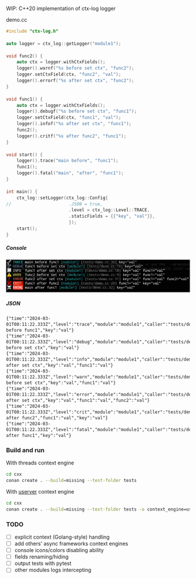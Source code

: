 WIP: C++20 implementation of ctx-log logger

demo.cc
```c++
#include "ctx-log.h"

auto logger = ctx_log::getLogger("module1");

void func2() {
	auto ctx = logger.withCtxFields();
	logger().warnf("%s before set ctx", "func2");
	logger.setCtxField(ctx, "func2", "val");
	logger().errorf("%s after set ctx", "func2");
}

void func1() {
	auto ctx = logger.withCtxFields();
	logger().debugf("%s before set ctx", "func1");
	logger.setCtxField(ctx, "func1", "val");
	logger().infof("%s after set ctx", "func1");
	func2();
	logger().critf("%s after func2", "func1");
}

void start() {
	logger().trace("main before", "func1");
	func1();
	logger().fatal("main", "after", "func1");
}

int main() {
	ctx_log::setLogger(ctx_log::Config{
//						.JSON = true,
						.level = ctx_log::Level::TRACE,
						.staticFields = {{"key", "val"}},
						});
	start();
}
```

##### Console
![](assets/console.png)

##### JSON
```
{"time":"2024-03-01T00:11:22.333Z","level":"trace","module":"module1","caller":"tests/demo.cc:30","msg":"main before func1","key":"val"}
{"time":"2024-03-01T00:11:22.333Z","level":"debug","module":"module1","caller":"tests/demo.cc:16","msg":"func1 before set ctx","key":"val"}
{"time":"2024-03-01T00:11:22.333Z","level":"info","module":"module1","caller":"tests/demo.cc:18","msg":"func1 after set ctx","key":"val","func1":"val"}
{"time":"2024-03-01T00:11:22.333Z","level":"warn","module":"module1","caller":"tests/demo.cc:9","msg":"func2 before set ctx","key":"val","func1":"val"}
{"time":"2024-03-01T00:11:22.333Z","level":"error","module":"module1","caller":"tests/demo.cc:11","msg":"func2 after set ctx","key":"val","func1":"val","func2":"val"}
{"time":"2024-03-01T00:11:22.333Z","level":"crit","module":"module1","caller":"tests/demo.cc:20","msg":"func1 after func2","func1":"val","key":"val"}
{"time":"2024-03-01T00:11:22.333Z","level":"fatal","module":"module1","caller":"tests/demo.cc:32","msg":"main after func1","key":"val"}
```

### Build and run
With threads context engine
```bash
cd cxx
conan create . --build=missing --test-folder tests
```

With [userver](https://userver.tech) context engine
```bash
cd cxx
conan create . --build=missing --test-folder tests -o context_engine=userver
```

### TODO
- [ ] explicit context (Golang-style) handling
- [ ] add others' async frameworks context engines
- [ ] console icons/colors disabling ability
- [ ] fields renaming/hiding
- [ ] output tests with pytest
- [ ] other modules logs intercepting
